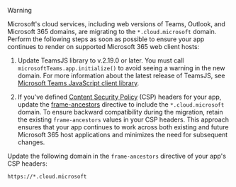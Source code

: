 > [!WARNING]
> Microsoft's cloud services, including web versions of Teams, Outlook, and Microsoft 365 domains, are migrating to the `*.cloud.microsoft` domain. Perform the following steps as soon as possible to ensure your app continues to render on supported Microsoft 365 web client hosts:
>
> 1. Update TeamsJS library to v.2.19.0 or later. You must call `microsoftTeams.app.initialize()` to avoid seeing a warning in the new domain. For more information about the latest release of TeamsJS, see [Microsoft Teams JavaScript client library](https://www.npmjs.com/package/@microsoft/teams-js).
>
> 2. If you've defined [Content Security Policy](https://developer.mozilla.org/en-US/docs/Web/HTTP/CSP) (CSP) headers for your app, update the [frame-ancestors](https://developer.mozilla.org/en-US/docs/Web/HTTP/Headers/Content-Security-Policy/frame-ancestors) directive to include the `*.cloud.microsoft` domain. To ensure backward compatibility during the migration, retain the existing `frame-ancestors` values in your CSP headers. This approach ensures that your app continues to work across both existing and future Microsoft 365 host applications and minimizes the need for subsequent changes.
>
> Update the following domain in the `frame-ancestors` directive of your app's CSP headers:
>
> ```http
> https://*.cloud.microsoft
> ```

